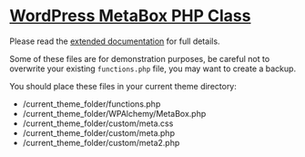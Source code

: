 [WordPress MetaBox PHP Class][wpalchemy]
=========================

Please read the [extended documentation][wpalchemy] for full details.

Some of these files are for demonstration purposes, be careful not to overwrite your existing `functions.php` file, you may want to create a backup.

You should place these files in your current theme directory:

* /current_theme_folder/functions.php
* /current_theme_folder/WPAlchemy/MetaBox.php
* /current_theme_folder/custom/meta.css
* /current_theme_folder/custom/meta.php
* /current_theme_folder/custom/meta2.php

[wpalchemy]: http://farinspace.com/wpalchemy-metabox/ "WPAlchemy MetaBox PHP Class"
